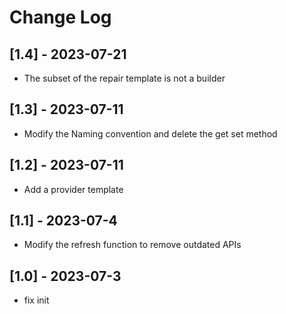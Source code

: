 # Change Log

## [1.4] - 2023-07-21

- The subset of the repair template is not a builder

## [1.3] - 2023-07-11

- Modify the Naming convention and delete the get set method

## [1.2] - 2023-07-11

- Add a provider template

## [1.1] - 2023-07-4

- Modify the refresh function to remove outdated APIs

## [1.0] - 2023-07-3

- fix init


